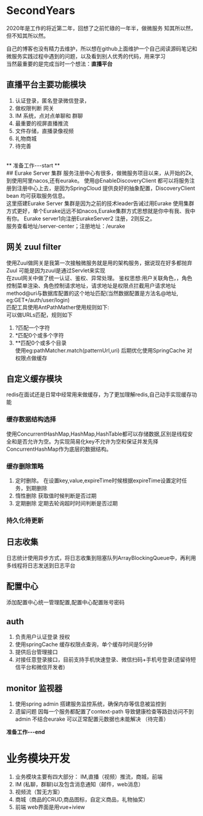 # SecondYears

2020年是工作的将近第二年，回想了之前忙碌的一年半，做微服务 知其所以然，但不知其所以然。

自己的博客也没有精力去维护，所以想在github上面维护一个自己阅读源码笔记和微服务实践过程中遇到的问题，以及看到别人优秀的代码，用来学习</br>
当然最重要的是完成当时一个想法：**直播平台** </br>
## 直播平台主要功能模块
1. 认证登录，匿名登录微信登录，
2. 做权限判断 网关
3. IM 系统，点对点单聊和 群聊
4. 最重要的视屏直播推流
5. 文件存储，直播录像视频
6. 礼物商城
7. 待完善
</br>
 ** 准备工作---start **
</br>
## Eurake Server 集群
服务注册中心有很多，做微服务项目以来，从开始的Zk,到使用阿里nacos,还有eurake。
使用@EnableDiscoveryClient 都可以将服务注册到注册中心上去，是因为SpringCloud 提供良好的抽象配置，DiscoveryClient bean 均可获取服务信息。</br>
这里搭建Eurake Server 集群是因为之前的技术leader告诫过用Eurake 使用集群方式更好，单个Eurake远远不如nacos,Eurake集群方式思想就是你中有我、我中有你。
Eurake server1向注册EurakeServer2 注册，2则反之。</br>
服务查看地址/server-center；注册地址：/eurake

## 网关 zuul filter
使用Zuul做网关是我第一次接触微服务就是用的架构服务，据说现在好多都抛弃Zuul 可能是因为zuul是通过Servlet来实现</br>
在zuul网关中做了统一认证、鉴权、异常处理。
鉴权思想:用户关联角色，，角色控制菜单渲染、角色控制请求地址，请求地址是权限点拦截用户请求地址 method@uri与数据库配置的这个地址匹配(当然数据配置是方法名@地址,</br>
eg:GET*/auth/user/login)</br>
匹配工具使用AntPathMather使用规则如下:</br>
可以做URLs匹配，规则如下

1. ?匹配一个字符
2. *匹配0个或多个字符
3. **匹配0个或多个目录 </br>
使用eg:pathMatcher.match(patternUrl,uri)
后期优化使用SpringCache 对权限点做缓存</br>


##  自定义缓存模块
redis在面试还是日常中经常用来做缓存，为了更加理解redis,自己动手实现缓存功能
### 缓存数据结构选择
使用ConcurrentHashMap,HashMap,HashTable都可以存储数据,区别是线程安全和是否允许为空。为实现简易化key不允许为空和保证并发先择ConcurrentHashMap作为底层的数据结构。
### 缓存删除策略
1. 定时删除。
   在设置key,value,expireTime时候根据expireTime设置定时任务，到期删除
2. 惰性删除
   获取值时候判断是否过期
3. 定期删除
  定期去轮询超时时间判断是否过期
 ### 持久化待更新
 
 ## 日志收集
 日志统计使用异步方式，将日志收集到阻塞队列ArrayBlockingQueue中，再利用多线程将日志发送到日志平台
 ## 配置中心
 添加配置中心统一管理配置,配置中心配置账号密码
  ## auth  
 1. 负责用户认证登录 授权
 2. 使用springCache 缓存权限点查询，单个缓存时间是5分钟
 3. 提供后台管理接口
 4. 对接任意登录接口，目前支持手机快速登录、微信扫码+手机号登录(遗留待短信平台和微信开发者)
 ## monitor 监视器
1. 使用spring admin 搭建服务监控系统，确保内存等信息被监控到
2. 遗留问题 因每一个服务都配置了context-path 导致健康检查等路劲访问不到 admin 不结合eurake 可以正常配置元数据也未能解决 （待完善）

 **准备工作---end**
# 业务模块开发
1. 业务模块主要有四大部分： IM,直播（视频）推流，商城，前端
2. IM (私聊，群聊)以及包含消息通知（邮件，web消息）
3. 视频流（暂无方案）
4. 商城（商品的CRUD,商品图标，自定义商品，礼物抽奖）
5. 前端 web界面是用vue+iview

 
 
